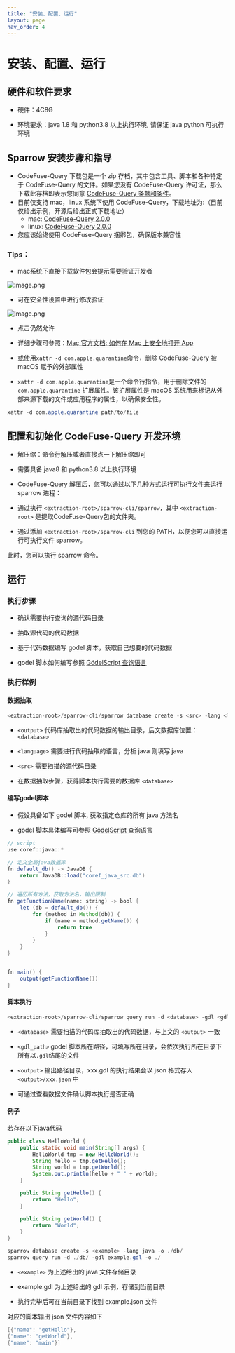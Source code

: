 ```yaml
---
title: "安装、配置、运行"
layout: page
nav_order: 4
---
```


# 安装、配置、运行

## 硬件和软件要求 

- 硬件：4C8G

- 环境要求：java 1.8 和 python3.8 以上执行环境, 请保证 java python 可执行环境

## Sparrow 安装步骤和指导

- CodeFuse-Query 下载包是一个 zip 存档，其中包含工具、脚本和各种特定于 CodeFuse-Query 的文件。如果您没有 CodeFuse-Query 许可证，那么下载此存档即表示您同意 [CodeFuse-Query 条款和条件](../LICENSE)。
- 目前仅支持 mac，linux 系统下使用 CodeFuse-Query，下载地址为:（目前仅给出示例，开源后给出正式下载地址）
   - mac: [CodeFuse-Query 2.0.0](https://github.com/codefuse-ai/CodeFuse-Query/releases/tag/2.0.0)
   - linux: [CodeFuse-Query 2.0.0](https://github.com/codefuse-ai/CodeFuse-Query/releases/tag/2.0.0)
- 您应该始终使用 CodeFuse-Query 捆绑包，确保版本兼容性

### Tips：

- mac系统下直接下载软件包会提示需要验证开发者

![image.png](../assets/macos_cannot_open_godel.png)

- 可在安全性设置中进行修改验证

![image.png](../assets/security_allow_godel_run.png)

- 点击仍然允许

- 详细步骤可参照：[Mac 官方文档: 如何在 Mac 上安全地打开 App](https://support.apple.com/zh-cn/HT202491) 

- 或使用`xattr -d com.apple.quarantine`命令，删除 CodeFuse-Query 被 macOS 赋予的外部属性

- `xattr -d com.apple.quarantine`是一个命令行指令，用于删除文件的 `com.apple.quarantine` 扩展属性。该扩展属性是 macOS 系统用来标记从外部来源下载的文件或应用程序的属性，以确保安全性。

```java
xattr -d com.apple.quarantine path/to/file
```

## 配置和初始化 CodeFuse-Query 开发环境

- 解压缩：命令行解压或者直接点一下解压缩即可

- 需要具备 java8 和 python3.8 以上执行环境

- CodeFuse-Query 解压后，您可以通过以下几种方式运行可执行文件来运行 sparrow 进程：

- 通过执行 `<extraction-root>/sparrow-cli/sparrow`，其中 `<extraction-root>` 是提取CodeFuse-Query包的文件夹。

- 通过添加 `<extraction-root>/sparrow-cli` 到您的 PATH，以便您可以直接运行可执行文件 sparrow。

此时，您可以执行 sparrow 命令。

## 运行

### 执行步骤

- 确认需要执行查询的源代码目录

- 抽取源代码的代码数据

- 基于代码数据编写 godel 脚本，获取自己想要的代码数据

- godel 脚本如何编写参照 [GödelScript 查询语言](./4_godelscript_language.md)

### 执行样例

#### 数据抽取
```java
<extraction-root>/sparrow-cli/sparrow database create -s <src> -lang <language> -o <output>
```

- `<output>` 代码库抽取出的代码数据的输出目录，后文数据库位置：`<database>`

- `<language>` 需要进行代码抽取的语言，分析 java 则填写 java

- `<src>` 需要扫描的源代码目录

- 在数据抽取步骤，获得脚本执行需要的数据库 `<database>`

#### 编写godel脚本

- 假设具备如下 godel 脚本, 获取指定仓库的所有 java 方法名

- godel 脚本具体编写可参照 [GödelScript 查询语言](./4_godelscript_language.md)

```java
// script
use coref::java::*

// 定义全局java数据库
fn default_db() -> JavaDB {
    return JavaDB::load("coref_java_src.db")
}

// 遍历所有方法，获取方法名，输出限制
fn getFunctionName(name: string) -> bool {
    let (db = default_db()) {
        for (method in Method(db)) {
            if (name = method.getName()) {
                return true
            }
        }
    }
}


fn main() {
    output(getFunctionName())
}
```

#### 脚本执行
```java
<extraction-root>/sparrow-cli/sparrow query run -d <database> -gdl <gdl_path> -o <output>
```

- `<database>` 需要扫描的代码库抽取出的代码数据，与上文的 `<output>` 一致

- `<gdl_path>` godel 脚本所在路径，可填写所在目录，会依次执行所在目录下所有以`.gdl`结尾的文件

- `<output>` 输出路径目录，xxx.gdl 的执行结果会以 json 格式存入 `<output>/xxx.json` 中

- 可通过查看数据文件确认脚本执行是否正确

#### 例子

若存在以下java代码

```java
public class HelloWorld {
    public static void main(String[] args) {
        HelloWorld tmp = new HelloWorld();
        String hello = tmp.getHello();
        String world = tmp.getWorld();
        System.out.println(hello + " " + world);
    }

    public String getHello() {
        return "Hello";
    }

    public String getWorld() {
        return "World";
    }
}

```

```java
sparrow database create -s <example> -lang java -o ./db/
sparrow query run -d ./db/ -gdl example.gdl -o ./
```

- `<example>` 为上述给出的 java 文件存储目录

- example.gdl 为上述给出的 gdl 示例，存储到当前目录

- 执行完毕后可在当前目录下找到 example.json 文件

对应的脚本输出 json 文件内容如下
```java
[{"name": "getHello"},
{"name": "getWorld"},
{"name": "main"}]

```
